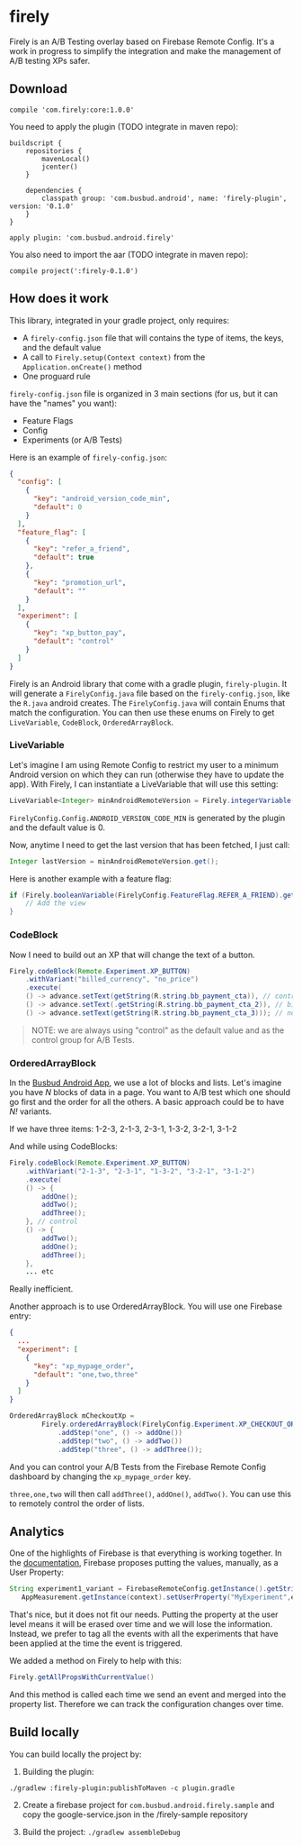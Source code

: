 # firely

Firely is an A/B Testing overlay based on Firebase Remote Config.
It's a work in progress to simplify the integration and make the management of A/B testing XPs safer. 

## Download

```
compile 'com.firely:core:1.0.0'
```


You need to apply the plugin (TODO integrate in maven repo):

```
buildscript {
    repositories {
        mavenLocal()
        jcenter()
    }

    dependencies {
        classpath group: 'com.busbud.android', name: 'firely-plugin', version: '0.1.0'
    }
}

apply plugin: 'com.busbud.android.firely'

```

You also need to import the aar (TODO integrate in maven repo):

`compile project(':firely-0.1.0')`


## How does it work

This library, integrated in your gradle project, only requires:
- A `firely-config.json` file that will contains the type of items, the keys, and the default value
- A call to `Firely.setup(Context context)` from the `Application.onCreate()` method
- One proguard rule

`firely-config.json` file is organized in 3 main sections (for us, but it can have the "names" you want):
- Feature Flags
- Config
- Experiments (or A/B Tests)


Here is an example of `firely-config.json`:
```json
{
  "config": [
    {
      "key": "android_version_code_min",
      "default": 0
    }
  ],
  "feature_flag": [
    {
      "key": "refer_a_friend",
      "default": true
    },
    {
      "key": "promotion_url",
      "default": ""
    }
  ],
  "experiment": [
    {
      "key": "xp_button_pay",
      "default": "control"
    }
  ]
}
```

Firely is an Android library that come with a gradle plugin, `firely-plugin`. It will generate a `FirelyConfig.java` file based on the `firely-config.json`, like the `R.java` android creates. The `FirelyConfig.java` will contain Enums that match the configuration. You can then use these enums on Firely to get `LiveVariable`, `CodeBlock`, `OrderedArrayBlock`.


### LiveVariable

Let's imagine I am using Remote Config to restrict my user to a minimum Android version on which they can run (otherwise they have to update the app). With Firely, I can instantiate a LiveVariable that will use this setting:

```java
LiveVariable<Integer> minAndroidRemoteVersion = Firely.integerVariable(FirelyConfig.Config.ANDROID_VERSION_CODE_MIN);
```

`FirelyConfig.Config.ANDROID_VERSION_CODE_MIN` is generated by the plugin and the default value is 0.

Now, anytime I need to get the last version that has been fetched, I just call:

```java
Integer lastVersion = minAndroidRemoteVersion.get();
```

Here is another example with a feature flag:

```java
if (Firely.booleanVariable(FirelyConfig.FeatureFlag.REFER_A_FRIEND).get()) {
	// Add the view
}
```


### CodeBlock

Now I need to build out an XP that will change the text of a button.

```java
Firely.codeBlock(Remote.Experiment.XP_BUTTON)
	.withVariant("billed_currency", "no_price")
	.execute(
	() -> advance.setText(getString(R.string.bb_payment_cta)), // control
	() -> advance.setText(.getString(R.string.bb_payment_cta_2)), // billed_currency
	() -> advance.setText(getString(R.string.bb_payment_cta_3))); // no_price
```

> NOTE: we are always using "control" as the default value and as the control group for A/B Tests.


### OrderedArrayBlock

In the [Busbud Android App](https://play.google.com/store/apps/details?id=com.busbud.android), we use a lot of blocks and lists. Let's imagine you have *N* blocks of data in a page.
You want to A/B test which one should go first and the order for all the others.
A basic approach could be to have *N!* variants.

If we have three items: 1-2-3, 2-1-3, 2-3-1, 1-3-2, 3-2-1, 3-1-2

And while using CodeBlocks:

```java
Firely.codeBlock(Remote.Experiment.XP_BUTTON)
	.withVariant("2-1-3", "2-3-1", "1-3-2", "3-2-1", "3-1-2")
	.execute(
	() -> {
		addOne();
		addTwo();
		addThree();
	}, // control
	() -> {
		addTwo();
		addOne();
		addThree();
	},
	... etc

```
Really inefficient.

Another approach is to use OrderedArrayBlock. You will use one Firebase entry:

```json
{
  ...
  "experiment": [
    {
      "key": "xp_mypage_order",
      "default": "one,two,three"
    }
  ]
}
```

```java
OrderedArrayBlock mCheckoutXp = 
		Firely.orderedArrayBlock(FirelyConfig.Experiment.XP_CHECKOUT_ORDER)
			.addStep("one", () -> addOne())
			.addStep("two", () -> addTwo())
			.addStep("three", () -> addThree());
```

And you can control your A/B Tests from the Firebase Remote Config dashboard by changing the `xp_mypage_order` key.

`three,one,two` will then call `addThree()`, `addOne()`, `addTwo()`. You can use this to remotely control the order of lists.

## Analytics

One of the highlights of Firebase is that everything is working together. In the [documentation](https://firebase.google.com/docs/remote-config/config-analytics), Firebase proposes putting the values, manually, as a User Property:

```java
String experiment1_variant = FirebaseRemoteConfig.getInstance().getString("experiment1");
   AppMeasurement.getInstance(context).setUserProperty("MyExperiment",experiment1_variant);
```

That's nice, but it does not fit our needs. Putting the property at the user level means it will be erased over time and we will lose the information. Instead, we prefer to tag all the events with all the experiments that have been applied at the time the event is triggered.

We added a method on Firely to help with this:

```java
Firely.getAllPropsWithCurrentValue()
```
And this method is called each time we send an event and merged into the property list. 
Therefore we can track the configuration changes over time.


## Build locally

You can build locally the project by:

1. Building the plugin:

`./gradlew :firely-plugin:publishToMaven -c plugin.gradle`


2. Create a firebase project for `com.busbud.android.firely.sample` and copy the google-service.json in the /firely-sample repository

2. Build the project: `./gradlew assembleDebug`



